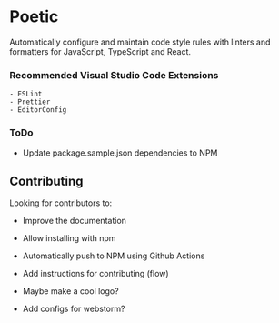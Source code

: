 # Poetic

Automatically configure and maintain code style rules with linters and formatters for JavaScript, TypeScript and React.

### Recommended Visual Studio Code Extensions
        
    - ESLint
    - Prettier
    - EditorConfig

### ToDo

- Update package.sample.json dependencies to NPM

## Contributing

Looking for contributors to:

- Improve the documentation
- Allow installing with npm

- Automatically push to NPM using Github Actions
- Add instructions for contributing (flow)
- Maybe make a cool logo?
- Add configs for webstorm?
